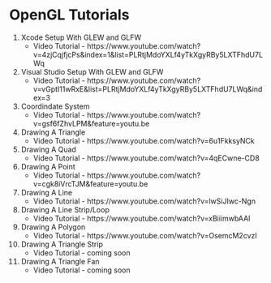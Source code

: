 # OpenGL Tutorials

<ol>
  <li>
    Xcode Setup With GLEW and GLFW
    <ul>
      <li>Video Tutorial - https://www.youtube.com/watch?v=4zjCqjfjcPs&index=1&list=PLRtjMdoYXLf4yTkXgyRBy5LXTFhdU7LWq</li>
    </ul>
  </li>
  
  <li>
    Visual Studio Setup With GLEW and GLFW
    <ul>
      <li>Video Tutorial - https://www.youtube.com/watch?v=vGptI11wRxE&list=PLRtjMdoYXLf4yTkXgyRBy5LXTFhdU7LWq&index=3</li>
    </ul>
  </li>
  
  <li>
    Coordindate System
    <ul>
      <li>Video Tutorial - https://www.youtube.com/watch?v=gsf6fZhvLPM&feature=youtu.be</li>
    </ul>
  </li>
  
  <li>
    Drawing A Triangle
    <ul>
      <li>Video Tutorial - https://www.youtube.com/watch?v=6u1FkksyNCk</li>
    </ul>
  </li>
  
  <li>
    Drawing A Quad
    <ul>
      <li>Video Tutorial - https://www.youtube.com/watch?v=4qECwne-CD8</li>
    </ul>
  </li>
  
  <li>
    Drawing A Point
    <ul>
      <li>Video Tutorial - https://www.youtube.com/watch?v=cgk8iVrcTJM&feature=youtu.be</li>
    </ul>
  </li>
  
  <li>
    Drawing A Line
    <ul>
      <li>Video Tutorial - https://www.youtube.com/watch?v=lwSiJIwc-Ngn</li>
    </ul>
  </li>
  
  <li>
    Drawing A Line Strip/Loop
    <ul>
      <li>Video Tutorial - https://www.youtube.com/watch?v=xBiiimwbAAI</li>
    </ul>
  </li>
  
  <li>
    Drawing A Polygon
    <ul>
      <li>Video Tutorial - https://www.youtube.com/watch?v=OsemcM2cvzI</li>
    </ul>
  </li>
  
  <li>
    Drawing A Triangle Strip
    <ul>
      <li>Video Tutorial - coming soon</li>
    </ul>
  </li>
  
  <li>
    Drawing A Triangle Fan
    <ul>
      <li>Video Tutorial - coming soon</li>
    </ul>
  </li>
<ol>
